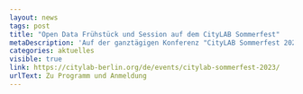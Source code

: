 ```yaml
---
layout: news
tags: post
title: "Open Data Frühstück und Session auf dem CityLAB Sommerfest"
metaDescription: 'Auf der ganztägigen Konferenz "CityLAB Sommerfest 2023" sind Workshops, Keynotes, Panels und Talks rund um die digitale Transformation Berlins geplant. Die Datenperspektive darf dabei natürlich nicht fehlen. Vor dem offiziellen Programmbeginn laden wir von 9 Uhr- 10 Uhr gemeinsam mit Betül Özdemir, der Zentralen Beauftragten für Open Data im Land Berlin, zum Vernetzungsfrühstück ein. Am Nachmittag um 14 Uhr findet dann gemeinsam mit der Initiative The New Hanse aus Hamburg ein Workshop zum Thema Data Sharing im öffentlichen Interesse statt. Kommt vorbei, wir freuen uns auf euch!'
categories: aktuelles
visible: true
link: https://citylab-berlin.org/de/events/citylab-sommerfest-2023/
urlText: Zu Programm und Anmeldung
---
```

